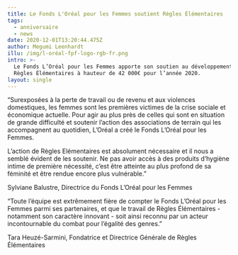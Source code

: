 ```yaml
---
title: Le Fonds L'Oréal pour les Femmes soutient Règles Élémentaires
tags:
  - anniversaire
  - news
date: 2020-12-01T13:20:44.475Z
author: Megumi Leenhardt
illu: /img/l-oréal-fpf-logo-rgb-fr.png
intro: >-
  Le Fonds L’Oréal pour les Femmes apporte son soutien au développement de
  Règles Élémentaires à hauteur de 42 000€ pour l’année 2020.
layout: single
---
```

“Surexposées à la perte de travail ou de revenu et aux violences domestiques, les femmes sont les premières victimes de la crise sociale et économique actuelle. Pour agir au plus près de celles qui sont en situation de grande difficulté et soutenir l’action des associations de terrain qui les accompagnent au quotidien, L’Oréal a créé le Fonds L’Oréal pour les Femmes.

L’action de Règles Elémentaires est absolument nécessaire et il nous a semblé évident de les soutenir. Ne pas avoir accès à des produits d’hygiène intime de première nécessité, c’est être atteinte au plus profond de sa féminité et être rendue encore plus vulnérable.”

Sylviane Balustre, Directrice du Fonds L’Oréal pour les Femmes

“Toute l’équipe est extrêmement fière de compter le Fonds L’Oréal pour les Femmes parmi ses partenaires, et que le travail de Règles Élémentaires - notamment son caractère innovant - soit ainsi reconnu par un acteur incontournable du combat pour l’égalité des genres.”

Tara Heuzé-Sarmini, Fondatrice et Directrice Générale de Règles Élémentaires
